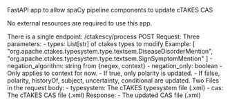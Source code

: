 FastAPI app to allow spaCy pipeline components to update cTAKES CAS

No external resources are required to use this app.

There is a single endpoint: /ctakescy/process
  POST Request:
    Three parameters:
      - types: List[str] of ctakes types to modify
          Example:
          [
            "org.apache.ctakes.typesystem.type.textsem.DiseaseDisorderMention", 
            "org.apache.ctakes.typesystem.type.textsem.SignSymptomMention"
          ]
      - negation_algorithm: string from {negex, context}
      - negation_only: boolean
        - Only applies to context for now.
          - If true, only polarity is updated.
          - If false, polarity, historyOf, subject, uncertainty, conditional are updated.
    Two Files in the request body:
      - typesystem: The cTAKES typesystem file (.xml)
      - cas: The cTAKES CAS file (.xml)
  Response:
    - The updated CAS file (.xml)
